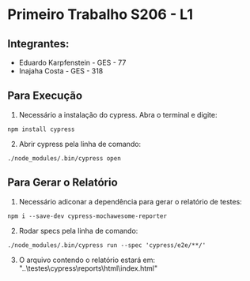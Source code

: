 # Primeiro Trabalho S206 - L1

## Integrantes: 
- Eduardo Karpfenstein - GES - 77
- Inajaha Costa - GES - 318

## Para Execução
1. Necessário a instalação do cypress. Abra o terminal e digite:

```
npm install cypress
```

2. Abrir cypress pela linha de comando:

```
./node_modules/.bin/cypress open
```

## Para Gerar o Relatório
1. Necessário adiconar a dependência para gerar o relatório de testes:

```
npm i --save-dev cypress-mochawesome-reporter
```

2. Rodar specs pela linha de comando:

```
./node_modules/.bin/cypress run --spec 'cypress/e2e/**/'
```

3. O arquivo contendo o relatório estará em: 
"..\testes\cypress\reports\html\index.html"